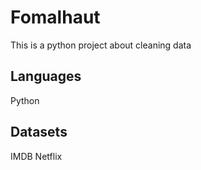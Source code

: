 # Fomalhaut
This is a python project about cleaning data 

## Languages
Python

## Datasets
IMDB
Netflix
